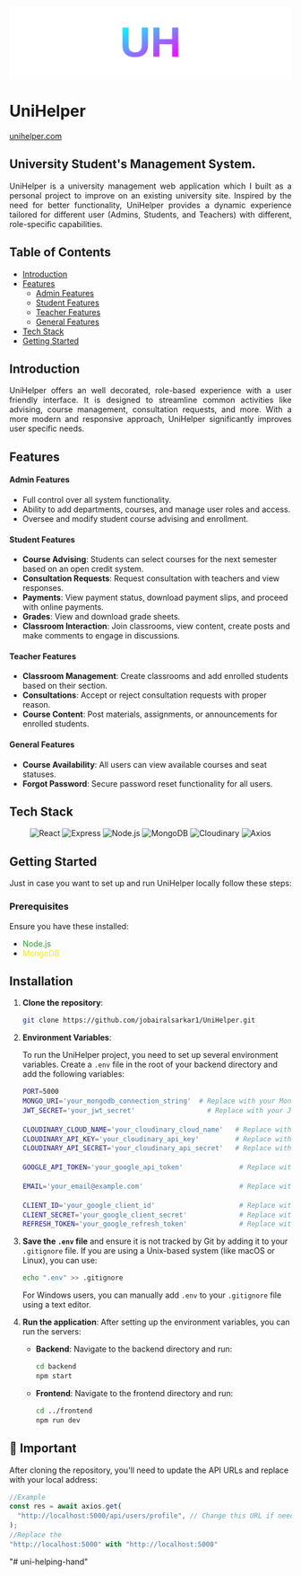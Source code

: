 ![Project Cover](/frontend/src/assets/cover.svg)

# UniHelper

[unihelper.com](https://uni-helper-five.vercel.app/)

## University Student's Management System.

<div style="text-align: justify;">
    UniHelper is a university management web application which I built as a personal project to improve on an existing university site. Inspired by the need for better functionality, UniHelper provides a dynamic experience tailored for different user (Admins, Students, and Teachers) with different, role-specific capabilities.
</div>

## Table of Contents

- [Introduction](#introduction)
- [Features](#features)
  - [Admin Features](#admin-features)
  - [Student Features](#student-features)
  - [Teacher Features](#teacher-features)
  - [General Features](#general-features)
- [Tech Stack](#tech-stack)
- [Getting Started](#getting-started)

## Introduction

<div style="text-align: justify;">
    UniHelper offers an well decorated, role-based experience with a user friendly interface. It is designed to streamline common activities like advising, course management, consultation requests, and more. With a more modern and responsive approach, UniHelper significantly improves user specific needs.
</div>

## Features

#### Admin Features

- Full control over all system functionality.
- Ability to add departments, courses, and manage user roles and access.
- Oversee and modify student course advising and enrollment.

#### Student Features

- **Course Advising**: Students can select courses for the next semester based on an open credit system.
- **Consultation Requests**: Request consultation with teachers and view responses.
- **Payments**: View payment status, download payment slips, and proceed with online payments.
- **Grades**: View and download grade sheets.
- **Classroom Interaction**: Join classrooms, view content, create posts and make comments to engage in discussions.

#### Teacher Features

- **Classroom Management**: Create classrooms and add enrolled students based on their section.
- **Consultations**: Accept or reject consultation requests with proper reason.
- **Course Content**: Post materials, assignments, or announcements for enrolled students.

#### General Features

- **Course Availability**: All users can view available courses and seat statuses.
- **Forgot Password**: Secure password reset functionality for all users.

## Tech Stack

<p align="center">
  <img src="https://img.shields.io/badge/React-20232A?style=for-the-badge&logo=react&logoColor=61DAFB" alt="React" />
  <img src="https://img.shields.io/badge/Express.js-404D59?style=for-the-badge" alt="Express" />
  <img src="https://img.shields.io/badge/Node.js-339933?style=for-the-badge&logo=nodedotjs&logoColor=white" alt="Node.js" />
  <img src="https://img.shields.io/badge/MongoDB-4EA94B?style=for-the-badge&logo=mongodb&logoColor=white" alt="MongoDB" />
  <img src="https://img.shields.io/badge/Cloudinary-F8E71C?style=for-the-badge&logo=cloudinary&logoColor=000" alt="Cloudinary" />
  <img src="https://img.shields.io/badge/Axios-5A29E4?style=for-the-badge&logo=axios&logoColor=white" alt="Axios" />
</p>

## Getting Started

Just in case you want to set up and run UniHelper locally follow these steps:

### Prerequisites

Ensure you have these installed:

- <span style="color:#339933;">Node.js</span>
- <span style="color:#F8E71C;">MongoDB</span>

## Installation

1.  **Clone the repository**:

    ```bash
    git clone https://github.com/jobairalsarkar1/UniHelper.git
    ```

2.  **Environment Variables**:

    To run the UniHelper project, you need to set up several environment variables. Create a `.env` file in the root of your backend directory and add the following variables:

    ```bash
    PORT=5000
    MONGO_URI='your_mongodb_connection_string'  # Replace with your MongoDB connection string
    JWT_SECRET='your_jwt_secret'                  # Replace with your JWT secret

    CLOUDINARY_CLOUD_NAME='your_cloudinary_cloud_name'   # Replace with your Cloudinary cloud name
    CLOUDINARY_API_KEY='your_cloudinary_api_key'         # Replace with your Cloudinary API key
    CLOUDINARY_API_SECRET='your_cloudinary_api_secret'   # Replace with your Cloudinary API secret

    GOOGLE_API_TOKEN='your_google_api_token'              # Replace with your Google API token

    EMAIL='your_email@example.com'                        # Replace with your email address

    CLIENT_ID='your_google_client_id'                     # Replace with your Google Client ID
    CLIENT_SECRET='your_google_client_secret'             # Replace with your Google Client Secret
    REFRESH_TOKEN='your_google_refresh_token'             # Replace with your Google Refresh

    ```

3.  **Save the `.env` file** and ensure it is not tracked by Git by adding it to your `.gitignore` file. If you are using a Unix-based system (like macOS or Linux), you can use:

    ```bash
    echo ".env" >> .gitignore
    ```

    For Windows users, you can manually add `.env` to your `.gitignore` file using a text editor.

4.  **Run the application**:
    After setting up the environment variables, you can run the servers:

    - **Backend**:
      Navigate to the backend directory and run:

      ```bash
      cd backend
      npm start
      ```

    - **Frontend**:
      Navigate to the frontend directory and run:
      ```bash
      cd ../frontend
      npm run dev
      ```

## 🚨 Important

After cloning the repository, you'll need to update the API URLs and replace with your local address:

```javascript
//Example
const res = await axios.get(
  "http://localhost:5000/api/users/profile", // Change this URL if needed
);
//Replace the
"http://localhost:5000" with "http://localhost:5000"
```
"# uni-helping-hand" 
